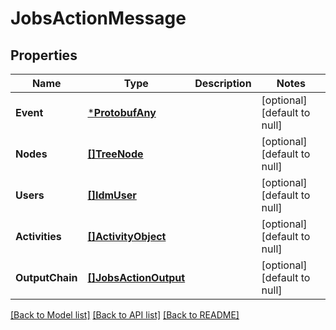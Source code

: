 # JobsActionMessage

## Properties
Name | Type | Description | Notes
------------ | ------------- | ------------- | -------------
**Event** | [***ProtobufAny**](protobufAny.md) |  | [optional] [default to null]
**Nodes** | [**[]TreeNode**](treeNode.md) |  | [optional] [default to null]
**Users** | [**[]IdmUser**](idmUser.md) |  | [optional] [default to null]
**Activities** | [**[]ActivityObject**](activityObject.md) |  | [optional] [default to null]
**OutputChain** | [**[]JobsActionOutput**](jobsActionOutput.md) |  | [optional] [default to null]

[[Back to Model list]](../../README.md#documentation-for-models) [[Back to API list]](../../README.md#documentation-for-api-endpoints) [[Back to README]](../../README.md)


